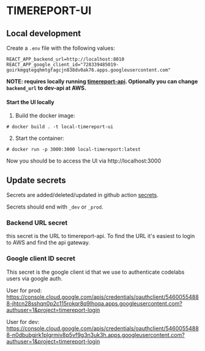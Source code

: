 # TIMEREPORT-UI

## Local development

Create a `.env` file with the following values:

```
REACT_APP_backend_url=http://localhost:8010
REACT_APP_google_client_id="728339485019-goirkmgqtegqhmtgfagcjn838dv0ak76.apps.googleusercontent.com"
```

__NOTE: requires locally running [timereport-api](https://github.com/codelabsab/timereport-api). Optionally you can change `backend_url` to dev-api at AWS.__


#### Start the UI locally

1. Build the docker image:

```
# docker build . -t local-timereport-ui
```

2. Start the container:

```
# docker run -p 3000:3000 local-timereport:latest
```

Now you should be to access the UI via http://localhost:3000

## Update secrets

Secrets are added/deleted/updated in github action [secrets](https://github.com/codelabsab/timereport-ui/settings/secrets/actions).

Secrets should end with `_dev` or `_prod`.

### Backend URL secret
this secret is the URL to timereport-api. To find the URL it's easiest to login to AWS and find the api gateway.

### Google client ID secret
This secret is the google client id that we use to authenticate codelabs users via google auth.

User for prod:
https://console.cloud.google.com/apis/credentials/oauthclient/54600554888-jhtcn28sshqn0p2c115rokqr8q9lhoqa.apps.googleusercontent.com?authuser=1&project=timereport-login

User for dev:
https://console.cloud.google.com/apis/credentials/oauthclient/54600554888-n0dbubgjrk1plgrmiv8p5vf9g3n3uk3h.apps.googleusercontent.com?authuser=1&project=timereport-login